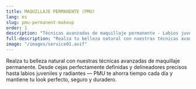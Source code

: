 ```yaml
---
title: MAQUILLAJE PERMANENTE (PMU)
lang: es
slug: pmu-permanent-makeup
order: 1
description: "Técnicas avanzadas de maquillaje permanente - Labios juveniles — Perfecto, seguro y duradero."
full-description: "Realza tu belleza natural con nuestras técnicas avanzadas de maquillaje permanente. Desde cejas perfectamente definidas y delineadores precisos hasta labios juveniles y radiantes — PMU te ahorra tiempo cada día y mantiene tu look perfecto, seguro y duradero."
image: "/images/service01.avif"
---
```


Realza tu belleza natural con nuestras técnicas avanzadas de maquillaje permanente. Desde cejas perfectamente definidas y delineadores precisos hasta labios juveniles y radiantes — PMU te ahorra tiempo cada día y mantiene tu look perfecto, seguro y duradero.